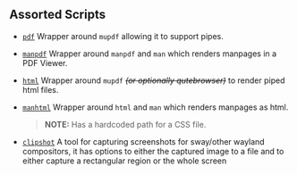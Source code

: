 ## Assorted Scripts

 - [`pdf`](./pdf)
   Wrapper around `mupdf` allowing it to support pipes.

 - [`manpdf`](./manpdf)
   Wrapper around `manpdf` and `man` which renders manpages in a PDF Viewer.

 - [`html`](./html)
   Wrapper around `mupdf` _~~(or optionally qutebrowser)~~_ to render piped html files.

 - [`manhtml`](./manhtml)
   Wrapper around `html` and `man` which renders manpages as html.
   > **NOTE:** Has a hardcoded path for a CSS file.

 - [`clipshot`](./clipshot)
   A tool for capturing screenshots for sway/other wayland compositors, it has options to either
   the captured image to a file and to either capture a rectangular region or the whole screen
